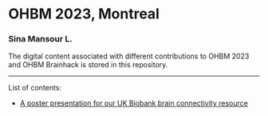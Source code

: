 # OHBM 2023, Montreal

### Sina Mansour L.

The digital content associated with different contributions to OHBM 2023 and OHBM Brainhack is stored in this repository.

---

List of contents:

- [A poster presentation for our UK Biobank brain connectivity resource](UKB_connectome_resource)